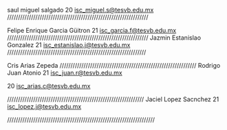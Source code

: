 ﻿saul
miguel
salgado
20
isc_miguel.s@tesvb.edu.mx
/////////////////////////////////////////////////////////////////

Felipe Enrique
Garcia
Güitron
21
isc_garcia.f@tesvb.edu.mx
/////////////////////////////////////////////////////////////////
Jazmin
Estanislao
Gonzalez
21
isc_estanislao.j@tesvb.edu.mx
////////////////////////////////////////////////////////////////


Cris 
Arias 
Zepeda
///////////////////////////////////////////////////////////////
Rodrigo
Juan
Atonio
21
isc_juan.r@tesvb.edu.mx

20
isc_arias.c@tesvb.edu.mx

///////////////////////////////////////////////////////////////
Jaciel
Lopez 
Sacnchez
21
isc_lopez.j@tesvb.edu.mx

////////////////////////////////////////////////////////////////////
